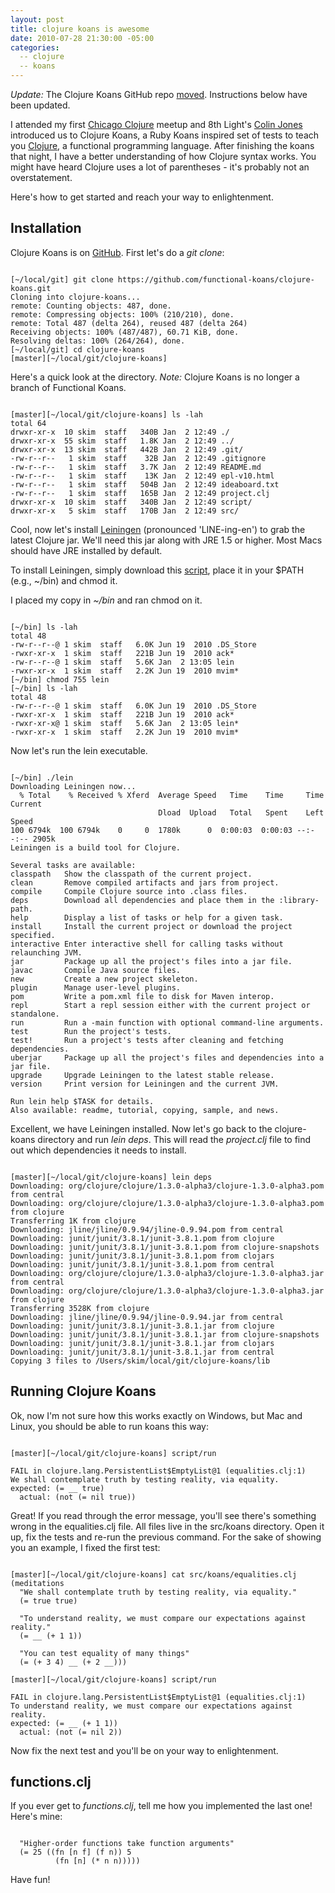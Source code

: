 ```yaml
---
layout: post
title: clojure koans is awesome
date: 2010-07-28 21:30:00 -05:00
categories:
  -- clojure
  -- koans
---
```


*Update:* The Clojure Koans GitHub repo [moved](https://github.com/functional-koans/clojure-koans).  Instructions below have been updated.

I attended my first [Chicago Clojure](http://www.meetup.com/Chicago-Clojure/) meetup and 8th Light's [Colin Jones](http://twitter.com/trptcolin) introduced us to Clojure Koans, a Ruby Koans inspired set of tests to teach you [Clojure](http://clojure.org/), a functional programming language.  After finishing the koans that night, I have a better understanding of how Clojure syntax works.  You might have heard Clojure uses a lot of parentheses - it's probably not an overstatement.

Here's how to get started and reach your way to enlightenment.

## Installation

Clojure Koans is on [GitHub](https://github.com/functional-koans/clojure-koans).  First let's do a *git clone*:

<pre><code class="no-highlight">
[~/local/git] git clone https://github.com/functional-koans/clojure-koans.git
Cloning into clojure-koans...
remote: Counting objects: 487, done.
remote: Compressing objects: 100% (210/210), done.
remote: Total 487 (delta 264), reused 487 (delta 264)
Receiving objects: 100% (487/487), 60.71 KiB, done.
Resolving deltas: 100% (264/264), done.
[~/local/git] cd clojure-koans
[master][~/local/git/clojure-koans]
</code></pre>

Here's a quick look at the directory.  *Note:* Clojure Koans is no longer a branch of Functional Koans.

<pre><code class="no-highlight">
[master][~/local/git/clojure-koans] ls -lah
total 64
drwxr-xr-x  10 skim  staff   340B Jan  2 12:49 ./
drwxr-xr-x  55 skim  staff   1.8K Jan  2 12:49 ../
drwxr-xr-x  13 skim  staff   442B Jan  2 12:49 .git/
-rw-r--r--   1 skim  staff    32B Jan  2 12:49 .gitignore
-rw-r--r--   1 skim  staff   3.7K Jan  2 12:49 README.md
-rw-r--r--   1 skim  staff    13K Jan  2 12:49 epl-v10.html
-rw-r--r--   1 skim  staff   504B Jan  2 12:49 ideaboard.txt
-rw-r--r--   1 skim  staff   165B Jan  2 12:49 project.clj
drwxr-xr-x  10 skim  staff   340B Jan  2 12:49 script/
drwxr-xr-x   5 skim  staff   170B Jan  2 12:49 src/
</code></pre>

Cool, now let's install [Leiningen](http://github.com/technomancy/leiningen) (pronounced 'LINE-ing-en') to grab the latest Clojure jar.  We'll need this jar along with JRE 1.5 or higher.  Most Macs should have JRE installed by default.

To install Leiningen, simply download this [script](https://github.com/technomancy/leiningen/raw/stable/bin/lein), place it in your $PATH (e.g., ~/bin) and chmod it.

I placed my copy in *~/bin* and ran chmod on it.

<pre><code class="no-highlight">
[~/bin] ls -lah
total 48
-rw-r--r--@ 1 skim  staff   6.0K Jun 19  2010 .DS_Store
-rwxr-xr-x  1 skim  staff   221B Jun 19  2010 ack*
-rw-r--r--@ 1 skim  staff   5.6K Jan  2 13:05 lein
-rwxr-xr-x  1 skim  staff   2.2K Jun 19  2010 mvim*
[~/bin] chmod 755 lein
[~/bin] ls -lah
total 48
-rw-r--r--@ 1 skim  staff   6.0K Jun 19  2010 .DS_Store
-rwxr-xr-x  1 skim  staff   221B Jun 19  2010 ack*
-rwxr-xr-x@ 1 skim  staff   5.6K Jan  2 13:05 lein*
-rwxr-xr-x  1 skim  staff   2.2K Jun 19  2010 mvim*
</code></pre>

Now let's run the lein executable.

<pre><code class="no-highlight">
[~/bin] ./lein
Downloading Leiningen now...
  % Total    % Received % Xferd  Average Speed   Time    Time     Time  Current
                                 Dload  Upload   Total   Spent    Left  Speed
100 6794k  100 6794k    0     0  1780k      0  0:00:03  0:00:03 --:--:-- 2905k
Leiningen is a build tool for Clojure.

Several tasks are available:
classpath   Show the classpath of the current project.
clean       Remove compiled artifacts and jars from project.
compile     Compile Clojure source into .class files.
deps        Download all dependencies and place them in the :library-path.
help        Display a list of tasks or help for a given task.
install     Install the current project or download the project specified.
interactive Enter interactive shell for calling tasks without relaunching JVM.
jar         Package up all the project's files into a jar file.
javac       Compile Java source files.
new         Create a new project skeleton.
plugin      Manage user-level plugins.
pom         Write a pom.xml file to disk for Maven interop.
repl        Start a repl session either with the current project or standalone.
run         Run a -main function with optional command-line arguments.
test        Run the project's tests.
test!       Run a project's tests after cleaning and fetching dependencies.
uberjar     Package up all the project's files and dependencies into a jar file.
upgrade     Upgrade Leiningen to the latest stable release.
version     Print version for Leiningen and the current JVM.

Run lein help $TASK for details.
Also available: readme, tutorial, copying, sample, and news.
</code></pre>

Excellent, we have Leiningen installed.  Now let's go back to the clojure-koans directory and run *lein deps*.  This will read the *project.clj* file to find out which dependencies it needs to install.

<pre><code class="no-highlight">
[master][~/local/git/clojure-koans] lein deps
Downloading: org/clojure/clojure/1.3.0-alpha3/clojure-1.3.0-alpha3.pom from central
Downloading: org/clojure/clojure/1.3.0-alpha3/clojure-1.3.0-alpha3.pom from clojure
Transferring 1K from clojure
Downloading: jline/jline/0.9.94/jline-0.9.94.pom from central
Downloading: junit/junit/3.8.1/junit-3.8.1.pom from clojure
Downloading: junit/junit/3.8.1/junit-3.8.1.pom from clojure-snapshots
Downloading: junit/junit/3.8.1/junit-3.8.1.pom from clojars
Downloading: junit/junit/3.8.1/junit-3.8.1.pom from central
Downloading: org/clojure/clojure/1.3.0-alpha3/clojure-1.3.0-alpha3.jar from central
Downloading: org/clojure/clojure/1.3.0-alpha3/clojure-1.3.0-alpha3.jar from clojure
Transferring 3528K from clojure
Downloading: jline/jline/0.9.94/jline-0.9.94.jar from central
Downloading: junit/junit/3.8.1/junit-3.8.1.jar from clojure
Downloading: junit/junit/3.8.1/junit-3.8.1.jar from clojure-snapshots
Downloading: junit/junit/3.8.1/junit-3.8.1.jar from clojars
Downloading: junit/junit/3.8.1/junit-3.8.1.jar from central
Copying 3 files to /Users/skim/local/git/clojure-koans/lib
</code></pre>

## Running Clojure Koans

Ok, now I'm not sure how this works exactly on Windows, but Mac and Linux, you should be able to run koans this way:

<pre><code class="no-highlight">
[master][~/local/git/clojure-koans] script/run

FAIL in clojure.lang.PersistentList$EmptyList@1 (equalities.clj:1)
We shall contemplate truth by testing reality, via equality.
expected: (= __ true)
  actual: (not (= nil true))
</code></pre>

Great!  If you read through the error message, you'll see there's something wrong in the equalities.clj file.  All files live in the src/koans directory.  Open it up, fix the tests and re-run the previous command.  For the sake of showing you an example, I fixed the first test:

<pre><code class="no-highlight">
[master][~/local/git/clojure-koans] cat src/koans/equalities.clj
(meditations
  "We shall contemplate truth by testing reality, via equality."
  (= true true)

  "To understand reality, we must compare our expectations against reality."
  (= __ (+ 1 1))

  "You can test equality of many things"
  (= (+ 3 4) __ (+ 2 __)))

[master][~/local/git/clojure-koans] script/run

FAIL in clojure.lang.PersistentList$EmptyList@1 (equalities.clj:1)
To understand reality, we must compare our expectations against reality.
expected: (= __ (+ 1 1))
  actual: (not (= nil 2))
</code></pre>

Now fix the next test and you'll be on your way to enlightenment.

## functions.clj

If you ever get to *functions.clj*, tell me how you implemented the last one!  Here's mine:

<pre><code class="lisp">
  "Higher-order functions take function arguments"
  (= 25 ((fn [n f] (f n)) 5
          (fn [n] (* n n)))))
</code></pre>

Have fun!

